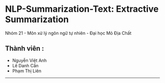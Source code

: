 # NLP-Summarization-Text: Extractive Summarization
Nhóm 21 - Môn xử lý ngôn ngữ tự nhiên - Đại học Mỏ Địa Chất 
## Thành viên :
+ Nguyễn Việt Anh 
+ Lê Danh Cần
+ Phạm Thị Liên
----------------------------------
